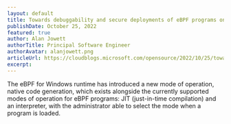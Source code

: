 ```yaml
---
layout: default
title: Towards debuggability and secure deployments of eBPF programs on Windows
publishDate: October 25, 2022
featured: true
author: Alan Jowett
authorTitle: Principal Software Engineer
authorAvatar: alanjowett.png
articleUrl: https://cloudblogs.microsoft.com/opensource/2022/10/25/towards-debuggability-and-secure-deployments-of-ebpf-programs-on-windows/
excerpt: 
---
```

The eBPF for Windows runtime has introduced a new mode of operation, native code generation, which exists alongside the currently supported modes of operation for eBPF programs: JIT (just-in-time compilation) and an interpreter, with the administrator able to select the mode when a program is loaded. 
